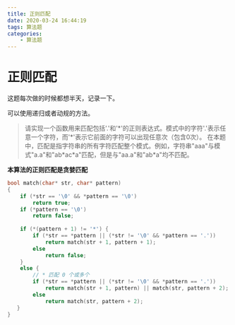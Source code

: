 ```yaml
---
title: 正则匹配
date: 2020-03-24 16:44:19
tags: 算法题
categories: 
	- 算法题
---
```

# 正则匹配

这题每次做的时候都想半天，记录一下。

可以使用递归或者动规的方法。

> 请实现一个函数用来匹配包括'.'和'\*'的正则表达式。模式中的字符'.'表示任意一个字符，而'\*'表示它前面的字符可以出现任意次（包含0次）。 在本题中，匹配是指字符串的所有字符匹配整个模式。例如，字符串"aaa"与模式"a.a"和"ab\*ac\*a"匹配，但是与"aa.a"和"ab\*a"均不匹配。

**本算法的正则匹配是贪婪匹配**

```cpp
bool match(char* str, char* pattern)
{
    if (*str == '\0' && *pattern == '\0')
        return true;
    if (*pattern == '\0')
        return false;
    
    if (*(pattern + 1) != '*') {
        if (*str == *pattern || (*str != '\0' && *pattern == '.'))
            return match(str + 1, pattern + 1);
        else
            return false;
    }
    else {
        // * 匹配 0 个或多个
        if (*str == *pattern || (*str != '\0' && *pattern == '.'))
            return match(str + 1, pattern) || match(str, pattern + 2);
        else
            return match(str, pattern + 2);
   }
}

```
